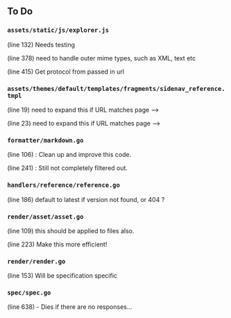 ## To Do

### ``assets/static/js/explorer.js``
(line 132) Needs testing

(line 378) need to handle outer mime types, such as XML, text etc

(line 415) Get protocol from passed in url


### ``assets/themes/default/templates/fragments/sidenav_reference.tmpl``
(line 19) need to expand this if URL matches page -->

(line 23) need to expand this if URL matches page -->


### ``formatter/markdown.go``
(line 106) : Clean up and improve this code.

(line 241) : Still not completely filtered out.


### ``handlers/reference/reference.go``
(line 186) default to latest if version not found, or 404 ?


### ``render/asset/asset.go``
(line 109) this should be applied to files also.

(line 223) Make this more efficient!


### ``render/render.go``
(line 153) Will be specification specific


### ``spec/spec.go``
(line 638) - Dies if there are no responses...


